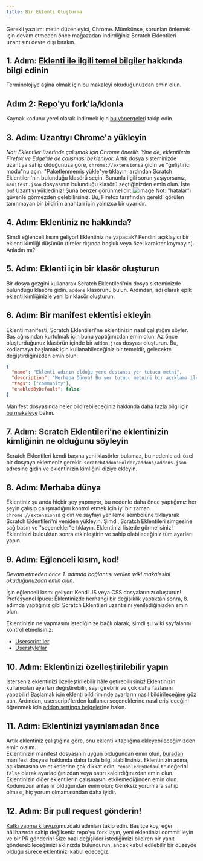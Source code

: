 ```yaml
---
title: Bir Eklenti Oluşturma
---
```

Gerekli yazılım: metin düzenleyici, Chrome.
Mümkünse, sorunları önlemek için devam etmeden önce mağazadan indirdiğiniz Scratch Eklentileri uzantısını devre dışı bırakın.

## 1. Adım: [Eklenti ile ilgili temel bilgiler](/docs/develop/getting-started/addon-basics/) hakkında bilgi edinin
Terminolojiye aşina olmak için bu makaleyi okuduğunuzdan emin olun.

## Adım 2: [Repo](https://github.com/ScratchAddons/ScratchAddons)'yu fork'la/klonla
Kaynak kodunu yerel olarak indirmek için [bu yönergeler](/docs/getting-started/installing/#from-source)i takip edin.

## 3. Adım: Uzantıyı Chrome'a yükleyin
*Not: Eklentiler üzerinde çalışmak için Chrome önerilir. Yine de, eklentilerin Firefox ve Edge'de de çalışması bekleniyor.* 
Artık dosya sisteminizde uzantıya sahip olduğunuza göre, `chrome://extensions`a gidin ve "geliştirici modu"nu açın. 
"Paketlenmemiş yükle"ye tıklayın, ardından Scratch Eklentileri'nin bulunduğu klasörü seçin. Bununla ilgili sorun yaşıyorsanız, `manifest.json` dosyasının bulunduğu klasörü seçtiğinizden emin olun. 
İşte bu! Uzantıyı yüklediniz! Şuna benzer görünmelidir: 
![image](https://user-images.githubusercontent.com/17484114/91502527-accfd580-e89e-11ea-9e16-7daa2b808379.png) 
Not: "hatalar"ı güvenle görmezden gelebilirsiniz. Bu, Firefox tarafından gerekli görülen tanınmayan bir bildirim anahtarı için yalnızca bir uyarıdır.

## 4. Adım: Eklentiniz ne hakkında?
Şimdi eğlenceli kısım geliyor!
Eklentiniz ne yapacak? Kendini açıklayıcı bir eklenti kimliği düşünün (tireler dışında boşluk veya özel karakter koymayın).
Anladın mı?

## 5. Adım: Eklenti için bir klasör oluşturun
Bir dosya gezgini kullanarak Scratch Eklentileri'nin dosya sisteminizde bulunduğu klasöre gidin. `addons` klasörünü bulun.
Ardından, adı olarak epik eklenti kimliğinizle yeni bir klasör oluşturun.

## 6. Adım: Bir manifest eklentisi ekleyin
Eklenti manifesti, Scratch Eklentileri'ne eklentinizin nasıl çalıştığını söyler. Baş ağrısından kurtulmak için bunu yaptığınızdan emin olun.
Az önce oluşturduğunuz klasörün içinde bir `addon.json` dosyası oluşturun.
Bu, kodlamaya başlamak için kullanabileceğiniz bir temeldir, gelecekte değiştirdiğinizden emin olun:
``` json
{
  "name": "Eklenti adının olduğu yere destansı yer tutucu metni",
  "description": "Merhaba Dünya! Bu yer tutucu metnini bir açıklama ile değiştirmek gerçekten akıllıca olur.",
  "tags": ["community"],
  "enabledByDefault": false
}
```
Manifest dosyasında neler bildirebileceğiniz hakkında daha fazla bilgi için [bu makaleye](/docs/reference/addon-manifest/) bakın.


## 7. Adım: Scratch Eklentileri'ne eklentinizin kimliğinin ne olduğunu söyleyin
Scratch Eklentileri kendi başına yeni klasörler bulamaz, bu nedenle adı özel bir dosyaya eklemeniz gerekir.
`scratchAddonsFolder/addons/addons.json` adresine gidin ve eklentinizin kimliğini diziye ekleyin.

## 8. Adım: Merhaba dünya
Eklentiniz şu anda hiçbir şey yapmıyor, bu nedenle daha önce yaptığımız her şeyin çalışıp çalışmadığını kontrol etmek için iyi bir zaman.
` chrome://extensions`a gidin ve sayfayı yenileme sembolüne tıklayarak Scratch Eklentileri'ni yeniden yükleyin.
Şimdi, Scratch Eklentileri simgesine sağ basın ve "seçenekler"e tıklayın.
Eklentinizi listede görmelisiniz! Eklentinizi bulduktan sonra etkinleştirin ve sahip olabileceğiniz tüm ayarları yapın.

## 9. Adım: Eğlenceli kısım, kod!
*Devam etmeden önce 1. adımda bağlantısı verilen wiki makalesini okuduğunuzdan emin olun.*

İşin eğlenceli kısmı geliyor: Kendi JS veya CSS dosyalarınızı oluşturun! Profesyonel İpucu: Eklentinizde herhangi bir değişiklik yaptıktan sonra, 8. adımda yaptığınız gibi Scratch Eklentileri uzantısını yenilediğinizden emin olun.

Eklentinizin ne yapmasını istediğinize bağlı olarak, şimdi şu wiki sayfalarını kontrol etmelisiniz:
- [Userscript'ler](/docs/develop/addon-types/userscripts)
- [Userstyle'lar](/docs/develop/addon-types/userstyles)

## 10. Adım: Eklentinizi özelleştirilebilir yapın
İsterseniz eklentinizi özelleştirilebilir hâle getirebilirsiniz!
Eklentinizin kullanıcıları ayarları değiştirebilir, sayı girebilir ve çok daha fazlasını yapabilir!
Başlamak için [eklenti bildiriminde ayarların nasıl bildirileceğine](/docs/reference/addon-manifest/#settings-object) göz atın.
Ardından, userscript'lerden kullanıcı seçeneklerine nasıl erişileceğini öğrenmek için [addon.settings belgeleri](/docs/reference/addon-api/addon.settings)ne bakın.

## 11. Adım: Eklentinizi yayınlamadan önce
Artık eklentiniz çalıştığına göre, onu eklenti kitaplığına ekleyebileceğimizden emin olalım.  
Eklentinizin manifest dosyasının uygun olduğundan emin olun, [buradan](/docs/reference/addon-manifest) manifest dosyası hakkında daha fazla bilgi alabilirsiniz. Eklentinizin adına, açıklamasına ve etiketlerine çok dikkat edin. `"enabledByDefault"` değerini `false` olarak ayarladığınızdan veya satırı kaldırdığınızdan emin olun.
Eklentinizin diğer eklentilerin çalışmasını etkilemediğinden emin olun.
Kodunuzun anlaşılır olduğundan emin olun; Gereksiz yorumlara sahip olması, hiç yorum olmamasından daha iyidir.

## 12. Adım: Bir pull request gönderin!
[Katkı yapma kılavuzu](https://github.com/ScratchAddons/ScratchAddons/blob/master/.github/CONTRIBUTING.md)muzdaki adımları takip edin. Basitçe koy, eğer hâlihazırda sahip değilseniz repo'yu fork'layın, yeni eklentinizi commit'leyin ve bir PR gönderin!
Size bazı değişikler istediğimizi bildiren bir yanıt gönderebileceğimizi aklınızda bulundurun, ancak kabul edilebilir bir düzeyde olduğu sürece eklentinizi kabul edeceğiz.
